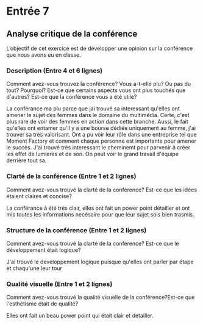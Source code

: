 # Entrée 7
## Analyse critique de la conférence

L’objectif de cet exercice est de développer une opinion sur la conférence que nous avons eu en classe. 

### Description (Entre 4 et 6 lignes)
Comment avez-vous trouvez la conférence? Vous a-t-elle plu? Ou pas du tout? Pourquoi? Est-ce que certains aspects vous ont plus touchés que d'autres? Est-ce que la conférence vous a été utile?

La conférance ma plu parce que jai trouvé sa interessant qu'elles ont amener le sujet des femmes dans le domaine du multimédia. Certe, c'est plus rare de voir des femmes en action dans cette branche. Aussi, le fait qu'elles ont entamer qu'il y a une bourse dédiée uniquement au femme, j'ai trouver sa très valorisant. Ont a pu voir leur rôle dans une entreprise tel que Moment Factory et comment chaque personne est importante pour amener le succès. J'ai trouvé très interessant le cheminemt pour parvenir à créer les effet de lumieres et de son. On peut voir le grand travail d'équipe derrière tout sa.

### Clarté de la conférence (Entre 1 et 2 lignes)
Comment avez-vous trouvé la clarté de la conférence? Est-ce que les idées étaient claires et concise?

La conférance à été très clair, elles ont fait un power point détailler et ont mis toutes les informations necésaire pour que leur sujet sois bien trasmis. 

### Structure de la conférence (Entre 1 et 2 lignes)
Comment avez-vous trouvé la clarté de la conférence? Est-ce que le développement était logique?

J'ai trouvé le developpement logique puisque qu'elles ont parler par étape et chaqu'une leur tour

### Qualité visuelle (Entre 1 et 2 lignes)
Comment avez-vous trouvé la qualité visuelle de la conférence?Est-ce que l'esthétisme était de qualité?

Elles ont fait un beau power point qui était clair et detailler.


